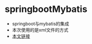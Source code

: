 # springbootMybatis
- springboot与mybatis的集成
- 本次使用的是xml文件的方式
- [本文链接](http://www.janti.cn/article/springboot-mybaits/preview#directory02206224746084681811)
